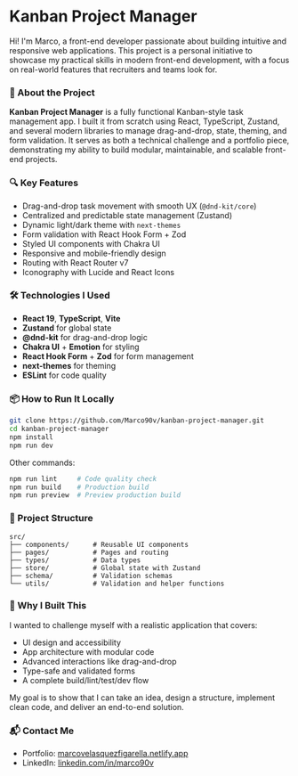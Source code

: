 # Kanban Project Manager

Hi! I'm Marco, a front-end developer passionate about building intuitive and responsive web applications. This project is a personal initiative to showcase my practical skills in modern front-end development, with a focus on real-world features that recruiters and teams look for.

### 🧩 About the Project

**Kanban Project Manager** is a fully functional Kanban-style task management app. I built it from scratch using React, TypeScript, Zustand, and several modern libraries to manage drag-and-drop, state, theming, and form validation. It serves as both a technical challenge and a portfolio piece, demonstrating my ability to build modular, maintainable, and scalable front-end projects.

### 🔍 Key Features

* Drag-and-drop task movement with smooth UX (`@dnd-kit/core`)
* Centralized and predictable state management (Zustand)
* Dynamic light/dark theme with `next-themes`
* Form validation with React Hook Form + Zod
* Styled UI components with Chakra UI
* Responsive and mobile-friendly design
* Routing with React Router v7
* Iconography with Lucide and React Icons

### 🛠️ Technologies I Used

* **React 19**, **TypeScript**, **Vite**
* **Zustand** for global state
* **@dnd-kit** for drag-and-drop logic
* **Chakra UI** + **Emotion** for styling
* **React Hook Form** + **Zod** for form management
* **next-themes** for theming
* **ESLint** for code quality

### 📦 How to Run It Locally

```bash
git clone https://github.com/Marco90v/kanban-project-manager.git
cd kanban-project-manager
npm install
npm run dev
```

Other commands:

```bash
npm run lint     # Code quality check
npm run build    # Production build
npm run preview  # Preview production build
```

### 📁 Project Structure

```
src/
├── components/      # Reusable UI components
├── pages/           # Pages and routing
├── types/           # Data types
├── store/           # Global state with Zustand
├── schema/          # Validation schemas
└── utils/           # Validation and helper functions
```

### 🎯 Why I Built This

I wanted to challenge myself with a realistic application that covers:

* UI design and accessibility
* App architecture with modular code
* Advanced interactions like drag-and-drop
* Type-safe and validated forms
* A complete build/lint/test/dev flow

My goal is to show that I can take an idea, design a structure, implement clean code, and deliver an end-to-end solution.

### 📬 Contact Me

* Portfolio: [marcovelasquezfigarella.netlify.app](https://marcovelasquezfigarella.netlify.app/)
* LinkedIn: [linkedin.com/in/marco90v](https://linkedin.com/in/marco90v)
